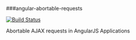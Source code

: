 
###angular-abortable-requests

[![Build Status](https://travis-ci.org/sathify/angular-abortable-requests.svg?branch=master)](https://travis-ci.org/sathify/angular-abortable-requests)


Abortable AJAX requests in AngularJS Applications
